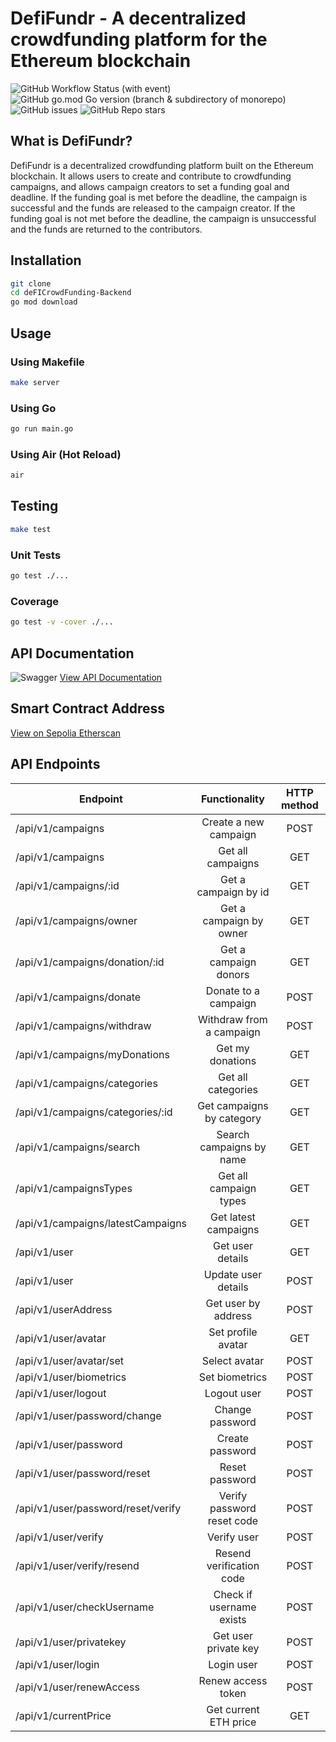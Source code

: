 # DefiFundr - A decentralized crowdfunding platform for the Ethereum blockchain

![GitHub Workflow Status (with event)](https://img.shields.io/github/actions/workflow/status/demola234/deFICrowdFunding-Backend/test.yml)
![GitHub go.mod Go version (branch & subdirectory of monorepo)](https://img.shields.io/github/go-mod/go-version/demola234/deFICrowdFunding-Backend/main)
![GitHub issues](https://img.shields.io/github/issues/demola234/deFICrowdFunding-Backend)
![GitHub Repo stars](https://img.shields.io/github/stars/demola234/deFICrowdFunding-Backend)

## What is DefiFundr?

DefiFundr is a decentralized crowdfunding platform built on the Ethereum blockchain. It allows users to create and contribute to crowdfunding campaigns, and allows campaign creators to set a funding goal and deadline. If the funding goal is met before the deadline, the campaign is successful and the funds are released to the campaign creator. If the funding goal is not met before the deadline, the campaign is unsuccessful and the funds are returned to the contributors.

## Installation

```bash
git clone
cd deFICrowdFunding-Backend
go mod download
```

## Usage

### Using Makefile

```bash
make server
```

### Using Go

```bash
go run main.go
```

### Using Air (Hot Reload)

```bash
air
```

## Testing

```bash
make test
```

### Unit Tests

```bash
go test ./...
```

### Coverage

```bash
go test -v -cover ./...
```

## API Documentation

<!-- swagger logo and link to view -->

![Swagger](https://img.shields.io/badge/-Swagger-%23Clojure?style=for-the-badge&logo=swagger&logoColor=white&link=https://defifundr-hyper.koyeb.app/swagger/index.html)
[View API Documentation](https://defifundr-hyper.koyeb.app/swagger/index.html)

## Smart Contract Address

<!-- etherscan logo and link to view -->

[View on Sepolia Etherscan](https://sepolia.etherscan.io/address/0x574Bc33136180f0734fc3fa55379e9e28701395E#code)

## API Endpoints

| Endpoint                           |       Functionality        | HTTP method |
| ---------------------------------- | :------------------------: | :---------: |
| /api/v1/campaigns                  |   Create a new campaign    |    POST     |
| /api/v1/campaigns                  |     Get all campaigns      |     GET     |
| /api/v1/campaigns/:id              |    Get a campaign by id    |     GET     |
| /api/v1/campaigns/owner            |  Get a campaign by owner   |     GET     |
| /api/v1/campaigns/donation/:id     |   Get a campaign donors    |     GET     |
| /api/v1/campaigns/donate           |    Donate to a campaign    |    POST     |
| /api/v1/campaigns/withdraw         |  Withdraw from a campaign  |    POST     |
| /api/v1/campaigns/myDonations      |      Get my donations      |     GET     |
| /api/v1/campaigns/categories       |     Get all categories     |     GET     |
| /api/v1/campaigns/categories/:id   | Get campaigns by category  |     GET     |
| /api/v1/campaigns/search           |  Search campaigns by name  |     GET     |
| /api/v1/campaignsTypes             |   Get all campaign types   |     GET     |
| /api/v1/campaigns/latestCampaigns  |    Get latest campaigns    |     GET     |
| /api/v1/user                       |      Get user details      |     GET     |
| /api/v1/user                       |    Update user details     |    POST     |
| /api/v1/userAddress                |    Get user by address     |    POST     |
| /api/v1/user/avatar                |     Set profile avatar     |     GET     |
| /api/v1/user/avatar/set            |       Select avatar        |    POST     |
| /api/v1/user/biometrics            |       Set biometrics       |    POST     |
| /api/v1/user/logout                |        Logout user         |    POST     |
| /api/v1/user/password/change       |      Change password       |    POST     |
| /api/v1/user/password              |      Create password       |    POST     |
| /api/v1/user/password/reset        |       Reset password       |    POST     |
| /api/v1/user/password/reset/verify | Verify password reset code |    POST     |
| /api/v1/user/verify                |        Verify user         |    POST     |
| /api/v1/user/verify/resend         |  Resend verification code  |    POST     |
| /api/v1/user/checkUsername         |  Check if username exists  |    POST     |
| /api/v1/user/privatekey            |    Get user private key    |    POST     |
| /api/v1/user/login                 |         Login user         |    POST     |
| /api/v1/user/renewAccess           |     Renew access token     |    POST     |
| /api/v1/currentPrice               |   Get current ETH price    |     GET     |
